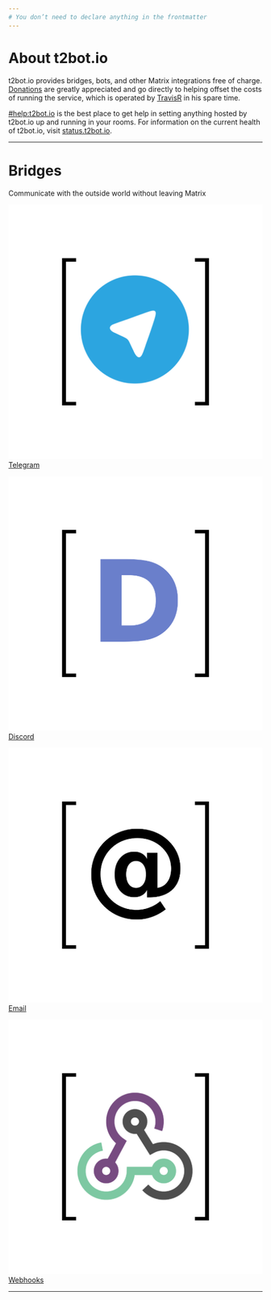 ```yaml
---
# You don’t need to declare anything in the frontmatter
---
```


<div class="info-box">

# About t2bot.io

t2bot.io provides bridges, bots, and other Matrix integrations free of charge.
[Donations](/donations) are greatly appreciated and go directly to helping offset
the costs of running the service, which is operated by [TravisR](https://matrix.to/#/@travis:t2l.io) in his spare time.

[#help:t2bot.io](https://matrix.to/#/#help:t2bot.io) is the best place to get help in
setting anything hosted by t2bot.io up and running in your rooms. For information on
the current health of t2bot.io, visit [status.t2bot.io](https://status.t2bot.io).

</div>

<hr class="spacer" />

<div class="section">

# Bridges

Communicate with the outside world without leaving Matrix

<div class="cards">

<div class="card">

![telegram](/assets/img/mx-telegram.png)
[Telegram](/telegram)

</div>

<div class="card">

![discord](/assets/img/mx-discord.png)
[Discord](/discord)

</div>

<div class="card">

![email](/assets/img/mx-email.png)
[Email](/email)

</div>

<div class="card">

![webhooks](/assets/img/mx-webhooks.png)
[Webhooks](/webhooks)

</div>

</div>

</div>

<hr class="spacer" />
